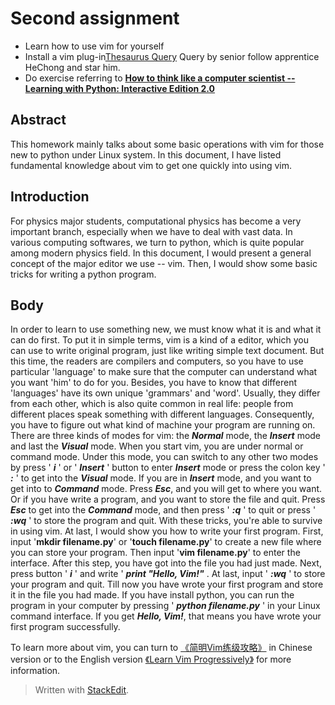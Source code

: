 
# Second assignment 
- Learn how to use vim for yourself
- Install a vim plug-in[Thesaurus Query](https://github.com/Ron89/thesaurus_query.vim) Query by senior follow apprentice HeChong and star him.
- Do exercise referring to [**How to think like a computer scientist -- Learning with Python: Interactive Edition 2.0**](http://interactivepython.org/runestone/static/thinkcspy/index.html) 

## Abstract
   This homework mainly talks about some basic operations with vim for those new to python under Linux system. In this document, I have listed fundamental knowledge about vim to get one quickly into using vim.
   
## Introduction
  For physics major students, computational physics has become a very important branch, especially when we have to deal with vast data. In various computing softwares, we turn to python, which is quite popular among modern physics field. In this document, I would present a general concept of the major editor we use -- vim. Then, I would show some basic tricks for writing a python program. 

## Body 
  In order to learn to use something new, we must know what it is and what it can do first. To put it in simple terms, vim is a kind of a editor, which you can use to write original program, just like writing simple text document. But this time, the readers are compilers and computers, so you have to use particular 'language' to make sure that the computer can understand what you want 'him' to do for you. Besides, you have to know that different 'languages' have its own unique 'grammars' and 'word'. Usually, they differ from each other, which is also quite common in real life: people from different places speak something with different languages. Consequently, you have to figure out what kind of machine your program are running on. 
   There are three kinds of modes for vim: the ***Normal*** mode, the ***Insert*** mode and last the ***Visual*** mode. When you start vim, you are under normal or command mode. Under this mode,  you can switch to any other two modes by press ' ***i*** ' or ' ***Insert*** ' button to enter ***Insert*** mode or press the colon key  ' ***:*** ' to get into the ***Visual*** mode. If you are in ***Insert*** mode, and you want to get into to ***Command*** mode. Press ***Esc***, and you will get to where you want. Or if you have write a program, and you want to store the file and quit. Press ***Esc*** to get into the ***Command*** mode, and then press ' ***:q*** ' to quit or press ' ***:wq*** ' to store the program and quit. With these tricks, you're able to survive in using vim. At last, I would show you how to write your first program.
First, input '**mkdir filename.py**' or '**touch filename.py**' to create a new file where you can store your program. Then input '**vim filename.py**' to enter the interface. After this step, you have got into the file you had just made. Next, press button ' ***i*** ' and write ' ***print "Hello, Vim!"*** . At last, input ' ***:wq*** ' to store your program and quit. Till now you have wrote your first program and store it in the file you had made. If you have install python, you can run the program in your computer by pressing ' ***python filename.py*** ' in your Linux  command interface. If you get  ***Hello, Vim!***, that means you have wrote your first program successfully.

To learn more about vim, you can turn to [《简明Vim练级攻略》](http://coolshell.cn/articles/5426.html) in Chinese version or to the English version [《Learn Vim Progressively》](http://yannesposito.com/Scratch/en/blog/Learn-Vim-Progressively/) for more information. 

  
  


> Written with [StackEdit](https://stackedit.io/).